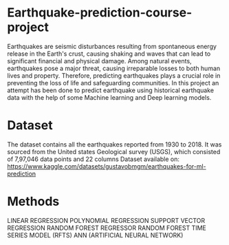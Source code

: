 # Earthquake-prediction-course-project
Earthquakes are seismic disturbances resulting from spontaneous energy release in the Earth's crust, causing shaking and waves that can lead to significant financial and physical damage. Among natural events, earthquakes pose a major threat, causing irreparable losses to both human lives and property. Therefore, predicting earthquakes plays a crucial role in preventing the loss of life and safeguarding communities.
In this project an attempt has been done to predict earthquake using historical earthquake data with the help of some Machine learning and Deep learning models.

# Dataset
The dataset contains all the earthquakes reported from 1930 to 2018. It was sourced from the United states 
Geological survey (USGS), which consisted of 7,97,046 data points and 22 columns
Dataset available on: https://www.kaggle.com/datasets/gustavobmgm/earthquakes-for-ml-prediction

# Methods
LINEAR REGRESSION
POLYNOMIAL REGRESSION
SUPPORT VECTOR REGRESSION
RANDOM FOREST REGRESSOR
RANDOM FOREST TIME SERIES MODEL (RFTS)
ANN (ARTIFICIAL NEURAL NETWORK)
